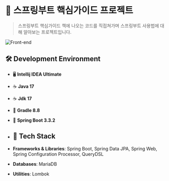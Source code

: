 # 🌱 스프링부트 핵심가이드 프로젝트

> 스프링부트 핵심가이드 책에 나오는 코드를 직접쳐가며 스프링부트 사용법에 대해 알아보는 프로젝트입니다.


![Front-end](https://skillicons.dev/icons?i=idea,java,gradle,spring,git)<br>

## 🛠️ Development Environment
- 🖥️ **Intellij IDEA Ultimate**
- ☕ **Java 17**
- ☕ **Jdk 17**
- 🔧 **Gradle 8.8**
- 🌱 **Spring Boot 3.3.2**

- ## 🧰 Tech Stack
- **Frameworks & Libraries**: Spring Boot, Spring Data JPA, Spring Web, Spring Configuration Processor, QueryDSL
- **Databases**: MariaDB
- **Utilities**: Lombok

